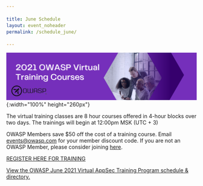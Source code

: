 ```yaml
---

title: June Schedule
layout: event_noheader
permalink: /schedule_june/

---
```


![Schedule Header Image](/assets/images/scheduleheader2021Training.png){:width="100%" height="260px"}

The virtual training classes are 8 hour courses offered in 4-hour blocks over two days. The trainings will begin at 12:00pm MSK (UTC + 3)

OWASP Members save $50 off the cost of a training course. Email events@owasp.com for your member discount code. If you are not an OWASP Member, please consider joining [here](https://owasp.org/membership/).

[REGISTER HERE FOR TRAINING](https://www.eventbrite.com/e/owasp-2021-virtual-appsec-training-june-tickets-150758856799)

<a id="sched-embed" href="//owaspjune2021virtualappsect.sched.com/list/descriptions/">View the OWASP June 2021 Virtual AppSec Training Program schedule &amp; directory.</a><script type="text/javascript" src="//owaspjune2021virtualappsect.sched.com/js/embed.js"></script>
